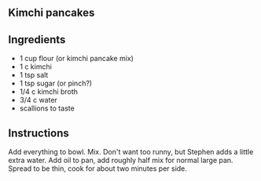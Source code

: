 ## Kimchi pancakes

## Ingredients

* 1 cup flour (or kimchi pancake mix)
* 1 c kimchi
* 1 tsp salt
* 1 tsp sugar (or pinch?)
* 1/4 c kimchi broth
* 3/4 c water
* scallions to taste

## Instructions

Add everything to bowl. Mix. Don't want too runny, but Stephen adds a little
extra water. Add oil to pan, add roughly half mix for normal large pan. Spread
to be thin, cook for about two minutes per side.

